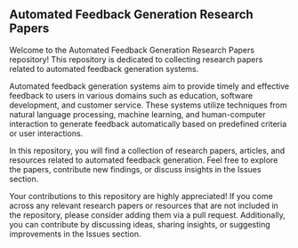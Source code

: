 ## **Automated Feedback Generation Research Papers** <br/>
Welcome to the Automated Feedback Generation Research Papers repository! This repository is dedicated to collecting research papers related to automated feedback generation systems.

Automated feedback generation systems aim to provide timely and effective feedback to users in various domains such as education, software development, and customer service. These systems utilize techniques from natural language processing, machine learning, and human-computer interaction to generate feedback automatically based on predefined criteria or user interactions.

In this repository, you will find a collection of research papers, articles, and resources related to automated feedback generation. Feel free to explore the papers, contribute new findings, or discuss insights in the Issues section.

Your contributions to this repository are highly appreciated! If you come across any relevant research papers or resources that are not included in the repository, please consider adding them via a pull request. Additionally, you can contribute by discussing ideas, sharing insights, or suggesting improvements in the Issues section.
